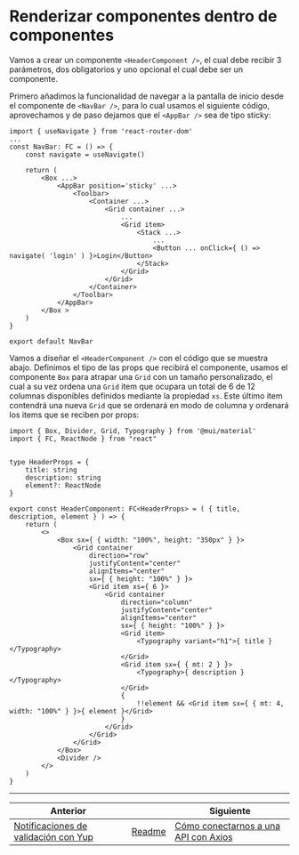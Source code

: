 # Renderizar componentes dentro de componentes

Vamos a crear un componente `<HeaderComponent />`, el cual debe recibir 3 parámetros, dos obligatorios y uno opcional el cual debe ser un componente.

Primero añadimos la funcionalidad de navegar a la pantalla de inicio desde el componente de `<NavBar />`, para lo cual usamos el siguiente código, aprovechamos y de paso dejamos que el `<AppBar />` sea de tipo sticky:

```tsx
import { useNavigate } from 'react-router-dom'
...
const NavBar: FC = () => {
    const navigate = useNavigate()

    return (
        <Box ...>
            <AppBar position='sticky' ...>
                <Toolbar>
                    <Container ...>
                        <Grid container ...>
                            ...
                            <Grid item>
                                <Stack ...>
                                    ...
                                    <Button ... onClick={ () => navigate( 'login' ) }>Login</Button>
                                </Stack>
                            </Grid>
                        </Grid>
                    </Container>
                </Toolbar>
            </AppBar>
        </Box >
    )
}

export default NavBar
```

Vamos a diseñar el `<HeaderComponent />` con el código que se muestra abajo. Definimos el tipo de las props que recibirá el componente, usamos el componente `Box` para atrapar una `Grid` con un tamaño personalizado, el cual a su vez ordena una `Grid` item que ocupara un total de 6 de 12 columnas disponibles definidos mediante la propiedad `xs`. Este último item contendrá una nueva `Grid` que se ordenará en modo de columna y ordenará los items que se reciben por props:

```tsx
import { Box, Divider, Grid, Typography } from '@mui/material'
import { FC, ReactNode } from "react"


type HeaderProps = {
    title: string
    description: string
    element?: ReactNode
}

export const HeaderComponent: FC<HeaderProps> = ( { title, description, element } ) => {
    return (
        <>
            <Box sx={ { width: "100%", height: "350px" } }>
                <Grid container
                    direction="row"
                    justifyContent="center"
                    alignItems="center"
                    sx={ { height: "100%" } }>
                    <Grid item xs={ 6 }>
                        <Grid container
                            direction="column"
                            justifyContent="center"
                            alignItems="center"
                            sx={ { height: "100%" } }>
                            <Grid item>
                                <Typography variant="h1">{ title }</Typography>
                            </Grid>
                            <Grid item sx={ { mt: 2 } }>
                                <Typography>{ description }</Typography>
                            </Grid>
                            {
                                !!element && <Grid item sx={ { mt: 4, width: "100%" } }>{ element }</Grid>
                            }
                        </Grid>
                    </Grid>
                </Grid>
            </Box>
            <Divider />
        </>
    )
}
```

___

| Anterior                                                                        |                        | Siguiente                                                                    |
| ------------------------------------------------------------------------------- | ---------------------- | ---------------------------------------------------------------------------- |
| [Notificaciones de validación con Yup](./P5T2_Notificaciones_validacion_Yup.md) | [Readme](../README.md) | [Cómo conectarnos a una API con Axios](./P7T1_Como_conectarnos_API_Axios.md) |
